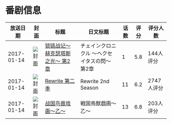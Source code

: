 # 番剧信息

|放送日期|封面|标题|日文标题|话数|评分|评分人数|
|---|---|---|---|---|---|---|
|2017-01-14|![封面](https://lain.bgm.tv/pic/cover/c/c9/1a/188070_3uZlR.jpg)|[锁链战记～赫克瑟塔斯之光～ 第2章](https://bangumi.tv/subject/188070)|チェインクロニクル ～ヘクセイタスの閃～ 第2章|1|5.8|144人评分|
|2017-01-14|![封面](https://lain.bgm.tv/pic/cover/c/31/5a/193562_SPa3I.jpg)|[Rewrite 第二季](https://bangumi.tv/subject/193562)|Rewrite 2nd Season|11|6.2|2747人评分|
|2017-01-14|![封面](https://lain.bgm.tv/pic/cover/c/fe/52/194927_u9uKb.jpg)|[战国鸟兽戏画～乙～](https://bangumi.tv/subject/194927)|戦国鳥獣戯画〜乙〜|13|6.8|203人评分|
